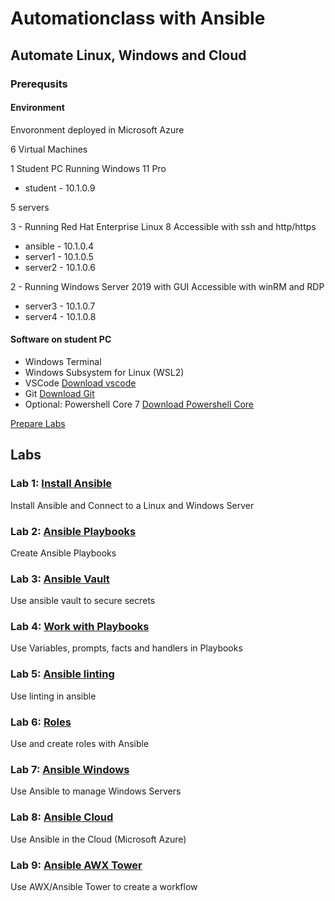 # Automationclass with Ansible

## Automate Linux, Windows and Cloud

### Prerequsits

#### Environment

Envoronment deployed in Microsoft Azure

6 Virtual Machines

1 Student PC Running Windows 11 Pro

* student - 10.1.0.9

5 servers

3 - Running Red Hat Enterprise Linux 8
Accessible with ssh and http/https

* ansible - 10.1.0.4
* server1 - 10.1.0.5
* server2 - 10.1.0.6

2 - Running Windows Server 2019 with GUI
Accessible with winRM and RDP

* server3 - 10.1.0.7
* server4 - 10.1.0.8

#### Software on student PC

* Windows Terminal
* Windows Subsystem for Linux (WSL2)
* VSCode [Download vscode](https://code.visualstudio.com/download)
* Git [Download Git](https://git-scm.com/downloads)
* Optional: Powershell Core 7 [Download Powershell Core](https://github.com/PowerShell/PowerShell)

[Prepare Labs](prepare.md)

## Labs

### Lab 1: [Install Ansible](lab01/lab1.md)

Install Ansible and Connect to a Linux and Windows Server

### Lab 2: [Ansible Playbooks](lab02/lab2.md)

Create Ansible Playbooks

### Lab 3: [Ansible Vault](lab03/lab3.md)

Use ansible vault to secure secrets

### Lab 4: [Work with Playbooks](lab04/lab4.md)

Use Variables, prompts, facts and handlers in Playbooks

### Lab 5: [Ansible linting](lab05/lab5.md)

Use linting in ansible

### Lab 6: [Roles](lab06/lab6.md)

Use and create roles with Ansible

### Lab 7: [Ansible Windows](lab07/lab7.md)

Use Ansible to manage Windows Servers

### Lab 8: [Ansible Cloud](lab08/lab8.md)

Use Ansible in the Cloud (Microsoft Azure)

### Lab 9: [Ansible AWX Tower](lab09/lab9.md)

Use AWX/Ansible Tower to create a workflow
